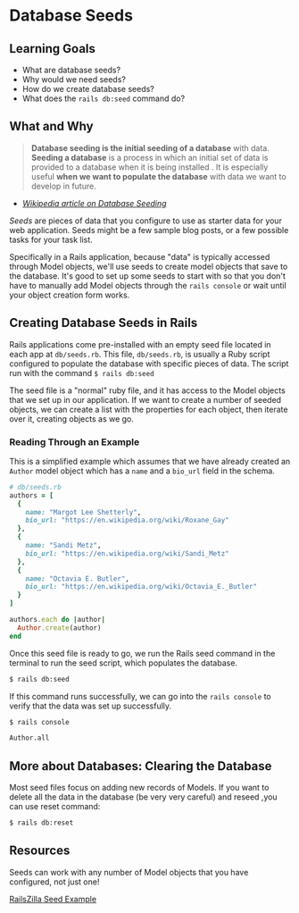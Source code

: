 # Database Seeds

## Learning Goals

- What are database seeds?
- Why would we need seeds?
- How do we create database seeds?
- What does the `rails db:seed` command do?

## What and Why

> **Database seeding is the initial seeding of a database** with data. **Seeding a database** is a process in which an initial set of data is provided to a database when it is being installed . It is especially useful **when we want to populate the database** with data we want to develop in future.

- [_Wikipedia article on Database Seeding_](https://en.wikipedia.org/wiki/Database_seeding)

_Seeds_ are pieces of data that you configure to use as starter data for your web application. Seeds might be a few sample blog posts, or a few possible tasks for your task list.

Specifically in a Rails application, because "data" is typically accessed through Model objects, we'll use seeds to create model objects that save to the database. It's good to set up some seeds to start with so that you don't have to manually add Model objects through the `rails console` or wait until your object creation form works.

## Creating Database Seeds in Rails

Rails applications come pre-installed with an empty seed file located in each app at `db/seeds.rb`. This file, `db/seeds.rb`, is usually a Ruby script configured to populate the database with specific pieces of data. The script run with the command `$ rails db:seed`

The seed file is a "normal" ruby file, and it has access to the Model objects that we set up in our application. If we want to create a number of seeded objects, we can create a list with the properties for each object, then iterate over it, creating objects as we go.

### Reading Through an Example

This is a simplified example which assumes that we have already created an `Author` model object which has a `name` and a `bio_url` field in the schema.

```ruby
# db/seeds.rb
authors = [
  {
    name: "Margot Lee Shetterly",
    bio_url: "https://en.wikipedia.org/wiki/Roxane_Gay"
  },
  {
    name: "Sandi Metz",
    bio_url: "https://en.wikipedia.org/wiki/Sandi_Metz"
  },
  {
    name: "Octavia E. Butler",
    bio_url: "https://en.wikipedia.org/wiki/Octavia_E._Butler"
  }
]

authors.each do |author|
  Author.create(author)
end
```

Once this seed file is ready to go, we run the Rails seed command in the terminal to run the seed script, which populates the database.

```bash
$ rails db:seed
```

If this command runs successfully, we can go into the `rails console` to verify that the data was set up successfully.

```bash
$ rails console
```

```bash
Author.all
```

## More about Databases: Clearing the Database

Most seed files focus on adding new records of Models. If you want to delete all the data in the database (be very very careful) and reseed ,you can use reset command:

```bash
$ rails db:reset
```

## Resources

Seeds can work with any number of Model objects that you have configured, not just one!

[RailsZilla Seed Example](http://www.railszilla.com/rails-seed-data-example/rails)
